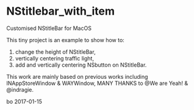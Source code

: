# NStitlebar_with_item
Customised NStitleBar for MacOS


This tiny project is an example to show how to:

1) change the height of NStitleBar,
2) vertically centering traffic light,
3) add and vertically centering NSbutton on NStitleBar.

This work are mainly based on previous works including INAppStoreWindow & WAYWindow, MANY THANKS to @We are Yeah! & @indragie.


bo 
2017-01-15
